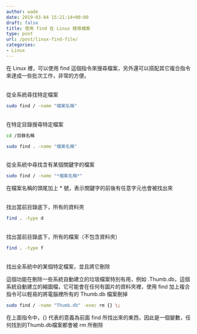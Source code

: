 ```yaml
---
author: wade
date: 2019-03-04 15:21:14+00:00
draft: false
title: 使用 find 在 Linux 搜尋檔案
type: post
url: /post/linux-find-file/
categories:
- Linux
---
```


在 Linux 裡，可以使用 <span class="hl-blue">find</span> 這個指令來搜尋檔案，另外還可以搭配其它複合指令來達成一些批次工作，非常的方便。

\
從全系統尋找特定檔案
    
```bash
sudo find / -name "檔案名稱"
```

\
在特定目錄搜尋特定檔案
    
```bash
cd /目錄名稱
```
    
```bash
sudo find . -name "檔案名稱"
```

\
從全系統中尋找含有某個關鍵字的檔案
    
```bash
sudo find / -name "*檔案名稱*"
```

在檔案名稱的頭尾加上 * 號，表示關鍵字的前後有任意字元也會被找出來

\
找出當前目錄底下，所有的資料夾

```bash
find . -type d
```

\
找出當前目錄底下，所有的檔案（不包含資料夾）
    
```bash
find . -type f
```

\
找出全系統中的某個特定檔案，並且將它刪除

這個功能在刪除一些系統自動建立的垃圾檔案特別有用，例如 .Thumb.db，這個系統自動建立的縮圖檔，它可能會在任何有圖片的資料夾裡，使用 find 加上複合指令可以輕易的將電腦裡所有的 Thumb.db 檔案刪掉

```bash
sudo find / -name "Thumb.db" -exec rm {} \;
```

在上面指令中，<span class="hl-red">{} 代表的意義為前面 find 所找出來的東西，因此是一個變數，任何找到的Thumb.db檔案都會被 rm 所刪除</span>
